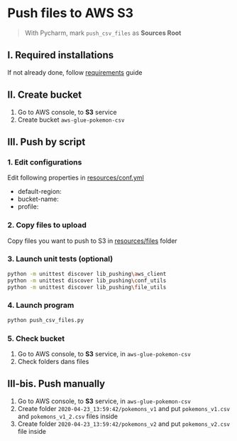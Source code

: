 # Push files to AWS S3

> With Pycharm, mark `push_csv_files` as **Sources Root**

## I. Required installations
If not already done, follow [requirements](../../requirements.md) guide

## II. Create bucket
1. Go to AWS console, to **S3** service
2. Create bucket `aws-glue-pokemon-csv`

## III. Push by script

### 1. Edit configurations
Edit following properties in [resources/conf.yml](resources/conf.yml)
   - default-region:
   - bucket-name:
   - profile:

### 2. Copy files to upload
Copy files you want to push to S3 in [resources/files](resources/files) folder

### 3. Launch unit tests (optional)
```sh
python -m unittest discover lib_pushing\aws_client
python -m unittest discover lib_pushing\conf_utils
python -m unittest discover lib_pushing\file_utils
```

### 4. Launch program
```sh
python push_csv_files.py
```

### 5. Check bucket
1. Go to AWS console, to **S3** service, in `aws-glue-pokemon-csv`
2. Check folders dans files

## III-bis. Push manually
1. Go to AWS console, to **S3** service, in `aws-glue-pokemon-csv`
2. Create folder `2020-04-23_13:59:42/pokemons_v1` and put `pokemons_v1.csv` and `pokemons_v1_2.csv` files inside
3. Create folder `2020-04-23_13:59:42/pokemons_v2` and put `pokemons_v2.csv` file inside